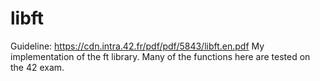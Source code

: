 # libft
Guideline: https://cdn.intra.42.fr/pdf/pdf/5843/libft.en.pdf
My implementation of the ft library. Many of the functions here are tested on the 42 exam.
